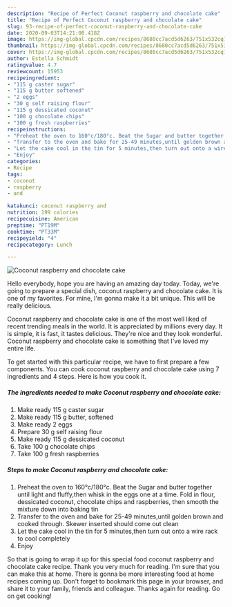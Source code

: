 ```yaml
---
description: "Recipe of Perfect Coconut raspberry and chocolate cake"
title: "Recipe of Perfect Coconut raspberry and chocolate cake"
slug: 93-recipe-of-perfect-coconut-raspberry-and-chocolate-cake
date: 2020-09-03T14:21:00.418Z
image: https://img-global.cpcdn.com/recipes/8680cc7acd5d6263/751x532cq70/coconut-raspberry-and-chocolate-cake-recipe-main-photo.jpg
thumbnail: https://img-global.cpcdn.com/recipes/8680cc7acd5d6263/751x532cq70/coconut-raspberry-and-chocolate-cake-recipe-main-photo.jpg
cover: https://img-global.cpcdn.com/recipes/8680cc7acd5d6263/751x532cq70/coconut-raspberry-and-chocolate-cake-recipe-main-photo.jpg
author: Estella Schmidt
ratingvalue: 4.7
reviewcount: 15953
recipeingredient:
- "115 g caster sugar"
- "115 g butter softened"
- "2 eggs"
- "30 g self raising flour"
- "115 g dessicated coconut"
- "100 g chocolate chips"
- "100 g fresh raspberries"
recipeinstructions:
- "Preheat the oven to 160°c/180°c. Beat the Sugar and butter together until light and fluffy,then whisk in the eggs one at a time. Fold in flour, dessicated coconut, chocolate chips and raspberries, then smooth the mixture down into baking tin"
- "Transfer to the oven and bake for 25-49 minutes,until golden brown and cooked through. Skewer inserted should come out clean"
- "Let the cake cool in the tin for 5 minutes,then turn out onto a wire rack to cool completely"
- "Enjoy"
categories:
- Recipe
tags:
- coconut
- raspberry
- and

katakunci: coconut raspberry and 
nutrition: 199 calories
recipecuisine: American
preptime: "PT19M"
cooktime: "PT33M"
recipeyield: "4"
recipecategory: Lunch

---
```



![Coconut raspberry and chocolate cake](https://img-global.cpcdn.com/recipes/8680cc7acd5d6263/751x532cq70/coconut-raspberry-and-chocolate-cake-recipe-main-photo.jpg)

Hello everybody, hope you are having an amazing day today. Today, we're going to prepare a special dish, coconut raspberry and chocolate cake. It is one of my favorites. For mine, I'm gonna make it a bit unique. This will be really delicious.

Coconut raspberry and chocolate cake is one of the most well liked of recent trending meals in the world. It is appreciated by millions every day. It is simple, it is fast, it tastes delicious. They're nice and they look wonderful. Coconut raspberry and chocolate cake is something that I've loved my entire life.




To get started with this particular recipe, we have to first prepare a few components. You can cook coconut raspberry and chocolate cake using 7 ingredients and 4 steps. Here is how you cook it.

<!--inarticleads1-->

##### The ingredients needed to make Coconut raspberry and chocolate cake:

1. Make ready 115 g caster sugar
1. Make ready 115 g butter, softened
1. Make ready 2 eggs
1. Prepare 30 g self raising flour
1. Make ready 115 g dessicated coconut
1. Take 100 g chocolate chips
1. Take 100 g fresh raspberries




<!--inarticleads2-->

##### Steps to make Coconut raspberry and chocolate cake:

1. Preheat the oven to 160°c/180°c. Beat the Sugar and butter together until light and fluffy,then whisk in the eggs one at a time. Fold in flour, dessicated coconut, chocolate chips and raspberries, then smooth the mixture down into baking tin
1. Transfer to the oven and bake for 25-49 minutes,until golden brown and cooked through. Skewer inserted should come out clean
1. Let the cake cool in the tin for 5 minutes,then turn out onto a wire rack to cool completely
1. Enjoy




So that is going to wrap it up for this special food coconut raspberry and chocolate cake recipe. Thank you very much for reading. I'm sure that you can make this at home. There is gonna be more interesting food at home recipes coming up. Don't forget to bookmark this page in your browser, and share it to your family, friends and colleague. Thanks again for reading. Go on get cooking!
